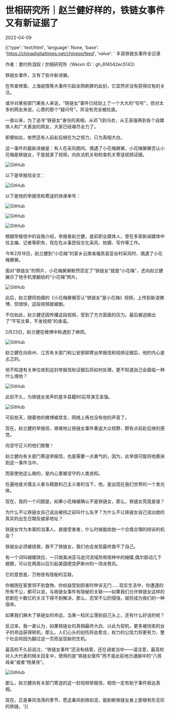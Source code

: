 # 世相研究所｜赵兰健好样的，铁链女事件又有新证据了

2022-04-09

[{'type': 'text/html', 'language': None, 'base': 'https://chinadigitaltimes.net/chinese/feed', 'value': ' 丰县铁链女事件全记录

作者：里约热泪奴 / 世相研究所（Weixin ID：gh_6f4042ec5143）

铁链女事件，又有了些许新进展。

在布查惨案、上海疫情等大事件引起全网刷屏的此刻，它显然并没有获得应有的关注。

或许对某些部门某些人来说，“铁链女”事件已经划上了一个大大的“句号”，但对太多的网友来说，心里的那个“疑问号”，并没有完全被拉直。

一直以来，为了追寻“铁链女”身份的真相，从邓飞到乌衣，从王圣强再到各个自媒体人和广大善良的网友，大家已经竭尽全力了。

即便如此，依然还有人前赴后继在为之努力，只为真相大白。

这一事件的最新进展是：有人在采风期间，偶遇了小花梅舅舅，小花梅舅舅否认小花梅是铁链女，于是就录了视频，向执法机关和检查机关寄送视频证据。

![GitHub](https://chinadigitaltimes.net/chinese/files/2022/04/post-679271-6251d757e315f.)

以下是举报信全文：

![GitHub](https://chinadigitaltimes.net/chinese/files/2022/04/post-679271-6251d757f3282.)

以下是他的举报信和寄送的快递单号：

![GitHub](https://chinadigitaltimes.net/chinese/files/2022/04/post-679271-6251d758093ab.)

![GitHub](https://chinadigitaltimes.net/chinese/files/2022/04/post-679271-6251d758125d9.)

![GitHub](https://chinadigitaltimes.net/chinese/files/2022/04/post-679271-6251d75820992.)

根据举报信中的自我介绍，举报者赵兰健，是前职业媒体人，曾在多家新闻媒体中任主编、记者等职务，现在在从事民俗文化采风、拍摄、写作等工作。

今年2月18日，赵兰健到“小花梅”的家乡云南省福贡县亚谷村采风时，偶遇了小花梅舅舅。

面对“铁链女”的照片，小花梅舅舅断然否定了“铁链女”就是“小花梅”，还向赵兰健展示了他手机里翻拍的“小花梅”照片。

![GitHub](https://chinadigitaltimes.net/chinese/files/2022/04/post-679271-6251d7582b26f.)

此后，赵兰健将拍摄的《小花梅舅舅否认“铁链女”是小花梅》视频，上传到新浪微博，但很快，这段视频就被删。

不仅如此，赵兰健还因传播这段视频，受到了方方面面的压力。最后被迫做出了“不写文章，不发视频”的承诺。

2月23日，赵兰健在微博中称遇到了麻烦。

![GitHub](https://chinadigitaltimes.net/chinese/files/2022/04/post-679271-6251d758320a7.png)

赵兰健在向徐州、江苏有关部门和公安部邮寄出举报信和视频证据后，他的内心是忐忑的。

他不知道有关单位收到这封举报信和证据后将如何处理，更不知道自己会面临一种什么境地？

![GitHub](https://chinadigitaltimes.net/chinese/files/2022/04/post-679271-6251d7583c491.png)

此前不久，为铁链女发声的是丰县籍80后导演王圣强。

![GitHub](https://chinadigitaltimes.net/chinese/files/2022/04/post-679271-6251d75847f88.)

可前些天，随着他的微博被禁言，网络上再也没有他的声音了。

现在，赵兰健的举报信，艰难地让铁链女事件重返大众视野，颇有点前赴后继的感觉。

向坚守正义的他们致敬！

赵兰健向有关部门寄送举报信，也是需要一点勇气的，因为，此举很可能将他裹挟到这一事件当中。

而驱使他这么做的，是内心里被坚守的人类良知。

在遍地是犬儒主义者与精致利己主义者的当下，他，是出现在我们世界的一个发光体。

现在，我的一个问题是，如果小花梅被确认不是铁链女，那么，铁链女究竟是谁？

为什么不让铁链女自己说出被拐之前叫什么名字？为什么不让铁链女自己说出她的真实的出生日期及娘家地址？

铁链女作为本案的当事人、直接受害者，什么时候能给她一个合情合理的倾诉的机会？

铁链女必须被拯救，救不了铁链女，我们也会发现最终救不了自己。

有一个词叫蝴蝶效应，一只南美洲亚马逊河流域热带雨林中的蝴蝶,偶尔扇动几下翅膀，可以在两周以后引起美国德克萨斯州的一场龙卷风。

它的意思是，万物皆有隐秘的互联。

你被困在家里领不到食物、你权益受到损害时申诉无门……现实生活中，你遭遇的所有不公，都可以说，与铁链女事件有隐秘的关联——如果我们允许铁链女这样的悲剧在十数亿的关注下得不到解决，那么，忍受不公的侵蚀，就将成为我们的一种宿命。

如果我们麻木了铁链女的命运，当某一粒灰尘落到自己头上，还有什么好说的呢？

反过来，我一直认为，如果铁链女的真相最终大白、以此为契机，更多被拐卖的女子的命运获得转机，那么，人们心头的创伤将会愈合，权力的公信力将更有力，整个社会将因为翻过这一页而呈现新的生机。

最高检不久前说过，“铁链女事件”还没有结案，还在调查当中——请注意，最高检对人大代表的相关回复中，使用的是“铁链女案件”而不是此前地方通报中的“八孩母亲”或者“杨某侠”。

![GitHub](https://chinadigitaltimes.net/chinese/files/2022/04/post-679271-6251d7585514d.)

那么，赵兰健向有关部门寄送的这一封视频举报信，相信一定有助于事件抵达真相。

现在，正是春风浩荡的季节，愿这春风削铁如泥，能削断铁链女身上那根有形无形的铁链。'}]
